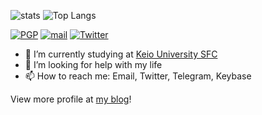 ![stats](https://github-readme-stats.vercel.app/api?username=JJ1LFC&count_private=true&show_icons=true)
![Top Langs](https://github-readme-stats.vercel.app/api/top-langs/?username=JJ1LFC)

[![PGP](https://img.shields.io/keybase/pgp/jj1lfc?style=for-the-badge&logo=keybase)](https://keybase.io/jj1lfc/pgp_keys.asc?fingerprint=48dd28c2039e3ce2632c6cca7871c05e7d8ec204)
[![mail](https://img.shields.io/badge/mail-alt%40sfc.wide.ad.jp-blue?style=for-the-badge)](mailto:alt@sfc.wide.ad.jp)
[![Twitter](https://img.shields.io/twitter/follow/jj1lfc?style=for-the-badge&logo=twitter)](https://twitter.com/jj1lfc)

- 🔭 I’m currently studying at [Keio University SFC](https://www.sfc.keio.ac.jp)
- 🤔 I’m looking for help with my life
- 📫 How to reach me: Email, Twitter, Telegram, Keybase


View more profile at [my blog](https://blog.jj1lfc.dev/about)!
